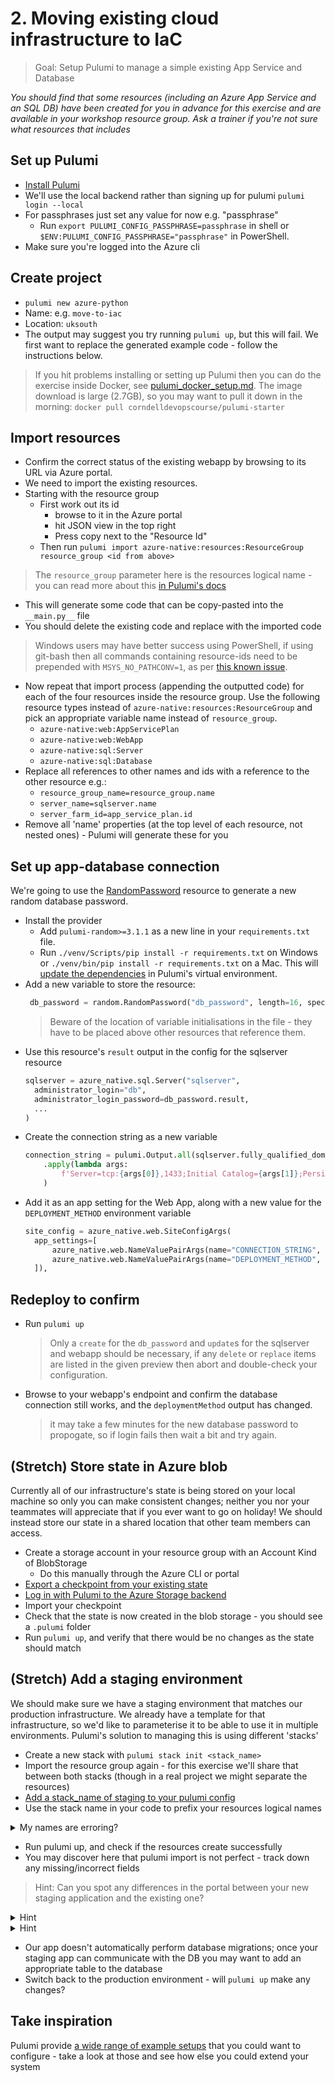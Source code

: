 # 2. Moving existing cloud infrastructure to IaC

> Goal: Setup Pulumi to manage a simple existing App Service and Database

_You should find that some resources (including an Azure App Service and an SQL DB) have been created for you in advance for this exercise and are available in your workshop resource group. Ask a trainer if you're not sure what resources that includes_

## Set up Pulumi

* [Install Pulumi](https://www.pulumi.com/docs/get-started/install/)
* We'll use the local backend rather than signing up for pulumi `pulumi login --local`
* For passphrases just set any value for now e.g. "passphrase"
  * Run `export PULUMI_CONFIG_PASSPHRASE=passphrase` in shell or `$ENV:PULUMI_CONFIG_PASSPHRASE="passphrase"` in PowerShell.
* Make sure you're logged into the Azure cli

## Create project

* `pulumi new azure-python`
* Name: e.g. `move-to-iac`
* Location: `uksouth`
* The output may suggest you try running `pulumi up`, but this will fail. We first want to replace the generated example code - follow the instructions below.

> If you hit problems installing or setting up Pulumi then you can do the exercise inside Docker, see [pulumi_docker_setup.md](pulumi_docker_setup.md). The image download is large (2.7GB), so you may want to pull it down in the morning: `docker pull corndelldevopscourse/pulumi-starter`

## Import resources

* Confirm the correct status of the existing webapp by browsing to its URL via Azure portal.
* We need to import the existing resources.
* Starting with the resource group
  * First work out its id
      * browse to it in the Azure portal 
      * hit JSON view in the top right
      * Press copy next to the "Resource Id"
  * Then run `pulumi import azure-native:resources:ResourceGroup resource_group <id from above>`
> The `resource_group` parameter here is the resources logical name - you can read more about this [in Pulumi's docs](https://www.pulumi.com/docs/troubleshooting/faq/#why-do-resource-names-have-random-hex-character-suffixes)
  * This will generate some code that can be copy-pasted into the `__main.py__` file
  * You should delete the existing code and replace with the imported code
> Windows users may have better success using PowerShell, if using git-bash then all commands containing resource-ids need to be prepended with `MSYS_NO_PATHCONV=1`, as per [this known issue](https://stackoverflow.com/questions/54258996/git-bash-string-parameter-with-at-start-is-being-expanded-to-a-file-path).

* Now repeat that import process (appending the outputted code) for each of the four resources inside the resource group. Use the following resource types instead of `azure-native:resources:ResourceGroup` and pick an appropriate variable name instead of `resource_group`.
  * `azure-native:web:AppServicePlan`
  * `azure-native:web:WebApp`
  * `azure-native:sql:Server`
  * `azure-native:sql:Database`
* Replace all references to other names and ids with a reference to the other resource e.g.:
  * `resource_group_name=resource_group.name`
  * `server_name=sqlserver.name`
  * `server_farm_id=app_service_plan.id`
* Remove all 'name' properties (at the top level of each resource, not nested ones) - Pulumi will generate these for you

## Set up app-database connection
We're going to use the [RandomPassword](https://www.pulumi.com/docs/reference/pkg/random/randompassword/) resource to generate a new random database password.
* Install the provider
  * Add `pulumi-random>=3.1.1` as a new line in your `requirements.txt` file.
  * Run `./venv/Scripts/pip install -r requirements.txt` on Windows or `./venv/bin/pip install -r requirements.txt` on a Mac. This will [update the dependencies](https://www.pulumi.com/docs/intro/languages/python/#packages) in Pulumi's virtual environment.
* Add a new variable to store the resource:
   ```python
    db_password = random.RandomPassword("db_password", length=16, special=True)
  ```
  > Beware of the location of variable initialisations in the file - they have to be placed above other resources that reference them.
* Use this resource's `result` output in the config for the sqlserver resource
  ```python
  sqlserver = azure_native.sql.Server("sqlserver",
    administrator_login="db",
    administrator_login_password=db_password.result,
    ...
  )
  ```
* Create the connection string as a new variable
  ```python
  connection_string = pulumi.Output.all(sqlserver.fully_qualified_domain_name, db.name, sqlserver.administrator_login, db_password.result) \
      .apply(lambda args: 
          f'Server=tcp:{args[0]},1433;Initial Catalog={args[1]};Persist Security Info=False;User ID={args[2]};Password={args[3]};MultipleActiveResultSets=False;Encrypt=True;TrustServerCertificate=False;Connection Timeout=30;'
      )
  ```
* Add it as an app setting for the Web App, along with a new value for the `DEPLOYMENT_METHOD` environment variable
  ```python
  site_config = azure_native.web.SiteConfigArgs(
    app_settings=[
        azure_native.web.NameValuePairArgs(name="CONNECTION_STRING", value=connection_string),
        azure_native.web.NameValuePairArgs(name="DEPLOYMENT_METHOD", value="pulumi")
    ]),

  ```

## Redeploy to confirm
* Run `pulumi up`
  > Only a `create` for the `db_password` and `update`s for the sqlserver and webapp should be necessary, if any `delete` or `replace` items are listed in the given preview then abort and double-check your configuration.
* Browse to your webapp's endpoint and confirm the database connection still works, and the `deploymentMethod` output has changed.
  > it may take a few minutes for the new database password to propogate, so if login fails then wait a bit and try again.

## (Stretch) Store state in Azure blob

Currently all of our infrastructure's state is being stored on your local machine so only you can make consistent changes; neither you nor your teammates will appreciate that if you ever want to go on holiday! We should instead store our state in a shared location that other team members can access.

* Create a storage account in your resource group with an Account Kind of BlobStorage
  * Do this manually through the Azure CLI or portal
* [Export a checkpoint from your existing state](https://www.pulumi.com/docs/intro/concepts/state/#migrating-between-backends)
* [Log in with Pulumi to the Azure Storage backend](https://www.pulumi.com/docs/intro/concepts/state/#logging-into-the-azure-blob-storage-backend)
* Import your checkpoint
* Check that the state is now created in the blob storage - you should see a `.pulumi` folder
* Run `pulumi up`, and verify that there would be no changes as the state should match

## (Stretch) Add a staging environment

We should make sure we have a staging environment that matches our production infrastructure. We already have a template for that infrastructure, so we'd like to parameterise it to be able to use it in multiple environments. Pulumi's solution to managing this is using different 'stacks'

* Create a new stack with `pulumi stack init <stack_name>`
* Import the resource group again - for this exercise we'll share that between both stacks (though in a real project we might separate the resources)
* [Add a stack_name of staging to your pulumi config](https://www.pulumi.com/docs/intro/concepts/config/)
* Use the stack name in your code to prefix your resources logical names
<details><summary>My names are erroring?</summary>You will find that Pulumi is now creating resources with the names you gave (plus some random noise), rather than the names the resources had when you imported them. Some of the names you provided previously may lead be names Azure won't allow, e.g. underscores in `sql_server` or `web_app`</details>

* Run pulumi up, and check if the resources create successfully
* You may discover here that pulumi import is not perfect - track down any missing/incorrect fields
> Hint: Can you spot any differences in the portal between your new staging application and the existing one?
<details><summary>Hint</summary>How is Pulumi tracking your docker image?</details>
<details><summary>Hint</summary>You may want to look at adding [a Pulumi firewall rule](https://www.pulumi.com/docs/reference/pkg/azure-native/sql/firewallrule/)</details>

* Our app doesn't automatically perform database migrations; once your staging app can communicate with the DB you may want to add an appropriate table to the database
* Switch back to the production environment - will `pulumi up` make any changes?

## Take inspiration

Pulumi provide [a wide range of example setups](https://github.com/pulumi/examples) that you could want to configure - take a look at those and see how else you could extend your system
